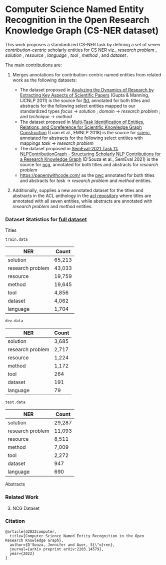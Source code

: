 # Computer Science Named Entity Recognition in the Open Research Knowledge Graph (CS-NER dataset)


This work proposes a standardized CS-NER task by defining a set of seven _contribution-centric_ scholarly
entities for CS NER viz., _research problem_ , _solution_ , _resource_ , _language_ ,
_tool_ , _method_ , and _dataset_ . 

The main contributions are:

1) Merges annotations for contribution-centric named entities from related work as the following datasets: 
   - The dataset proposed in [Analyzing the Dynamics of Research by Extracting Key Aspects of Scientific Papers](https://aclanthology.org/I11-1001/) (Gupta & Manning, IJCNLP 2011) is the source for [ftd](https://github.com/jd-coderepos/contributions-ner-cs/tree/main/ftd), annotated for both titles and abstracts for the following select entities mapped to our standardized types _focus_ -> _solution_ ; _domain_ -> _research problem_ ; and _technique_ -> _method_ 
   - The dataset proposed in [Multi-Task Identification of Entities, Relations, and Coreference for Scientific Knowledge Graph Construction](https://aclanthology.org/D18-1360/) (Luan et al., EMNLP 2018) is the source for [scierc](https://github.com/jd-coderepos/contributions-ner-cs/tree/main/scierc), annotated for abstracts for the following select entities with mappings _task_ -> _research problem_
   - The dataset proposed in [SemEval-2021 Task 11: NLPContributionGraph - Structuring Scholarly NLP Contributions for a Research Knowledge Graph](https://aclanthology.org/2021.semeval-1.44/) (D’Souza et al., SemEval 2021) is the source for [ncg](https://github.com/jd-coderepos/contributions-ner-cs/tree/main/ncg), annotated for both titles and abstracts for _research problem_
   - https://paperswithcode.com/ as the [pwc](https://github.com/jd-coderepos/contributions-ner-cs/tree/main/pwc) annotated for both titles and abstracts for _task_ -> _research problem_ and _method_ entities.

2) Additionally, supplies a new annotated dataset for the titles and abstracts in the ACL anthology in the [acl repository](https://github.com/jd-coderepos/contributions-ner-cs/tree/main/acl) 
where titles are annotated with all seven entities, while abstracts are annotated with _research problem_ and _method_ entities.


### Dataset Statistics for [full dataset](https://github.com/jd-coderepos/contributions-ner-cs/tree/main/full%20dataset)

Titles

`train.data`

| NER | Count |
| --- | --- |
| solution | 65,213 |
| research problem | 43,033 |
| resource | 19,759 |
| method | 19,645 |
| tool | 4,856 |
| dataset | 4,062 |
| language | 1,704 |

`dev.data`

| NER | Count |
| --- | --- |
| solution | 3,685 |
| research problem | 2,717 |
| resource | 1,224 |
| method | 1,172 |
| tool | 264 |
| dataset | 191 |
| language | 79 |

`test.data`

| NER | Count |
| --- | --- |
| solution | 29,287 |
| research problem | 11,093 |
| resource | 8,511 |
| method | 7,009 |
| tool | 2,272 |
| dataset | 947 |
| language | 690 |

Abstracts



### Related Work

3) NCG Dataset



### Citation

```
@article{d2022computer,
  title={Computer Science Named Entity Recognition in the Open Research Knowledge Graph},
  author={D'Souza, Jennifer and Auer, S{\"o}ren},
  journal={arXiv preprint arXiv:2203.14579},
  year={2022}
}
```
